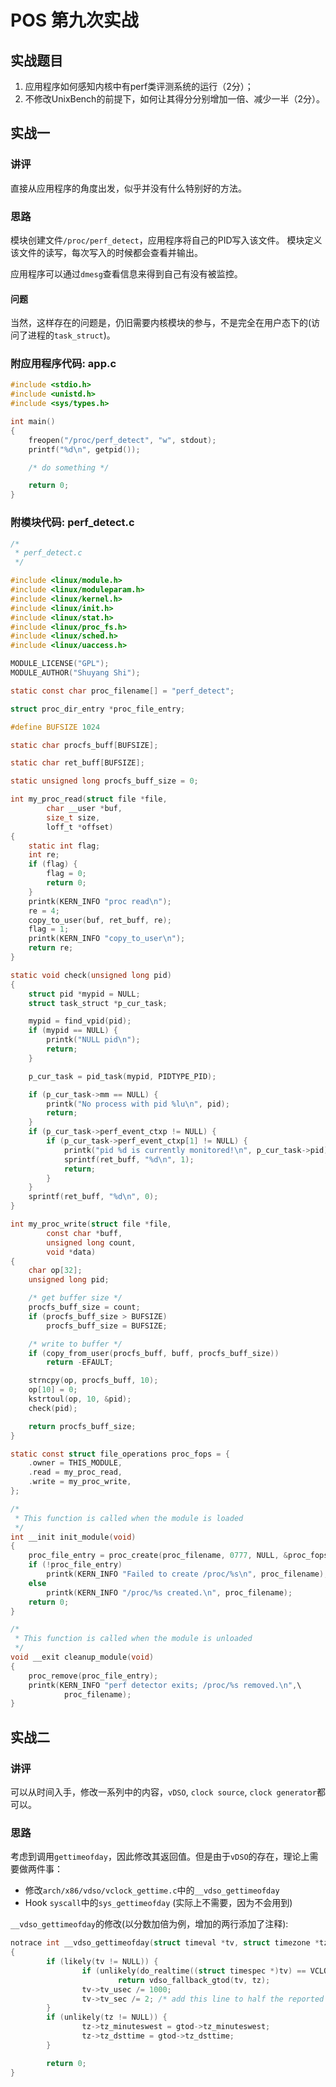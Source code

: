 # POS 第九次实战

## 实战题目
1. 应用程序如何感知内核中有perf类评测系统的运行（2分）；
2. 不修改UnixBench的前提下，如何让其得分分别增加一倍、减少一半（2分）。

## 实战一

### 讲评

直接从应用程序的角度出发，似乎并没有什么特别好的方法。

### 思路

模块创建文件`/proc/perf_detect`，应用程序将自己的PID写入该文件。
模块定义该文件的读写，每次写入的时候都会查看并输出。

应用程序可以通过`dmesg`查看信息来得到自己有没有被监控。

#### 问题

当然，这样存在的问题是，仍旧需要内核模块的参与，不是完全在用户态下的(访问了进程的`task_struct`)。

### 附应用程序代码: app.c

```c
#include <stdio.h>
#include <unistd.h>
#include <sys/types.h>

int main()
{
	freopen("/proc/perf_detect", "w", stdout);
	printf("%d\n", getpid());

	/* do something */

	return 0;
}
```

### 附模块代码: perf_detect.c

```c
/*
 * perf_detect.c  
 */

#include <linux/module.h>
#include <linux/moduleparam.h>
#include <linux/kernel.h>
#include <linux/init.h>
#include <linux/stat.h>
#include <linux/proc_fs.h>
#include <linux/sched.h>
#include <linux/uaccess.h>

MODULE_LICENSE("GPL");
MODULE_AUTHOR("Shuyang Shi");

static const char proc_filename[] = "perf_detect";

struct proc_dir_entry *proc_file_entry;

#define BUFSIZE 1024

static char procfs_buff[BUFSIZE];

static char ret_buff[BUFSIZE];

static unsigned long procfs_buff_size = 0;

int my_proc_read(struct file *file, 
		char __user *buf, 
		size_t size, 
		loff_t *offset)
{
	static int flag;
	int re;
	if (flag) {
		flag = 0;
		return 0;
	}
	printk(KERN_INFO "proc read\n");
	re = 4;
	copy_to_user(buf, ret_buff, re);
	flag = 1;
	printk(KERN_INFO "copy_to_user\n");
	return re;
}

static void check(unsigned long pid)
{
	struct pid *mypid = NULL;
	struct task_struct *p_cur_task;

	mypid = find_vpid(pid);
	if (mypid == NULL) {
		printk("NULL pid\n");
		return;
	}

	p_cur_task = pid_task(mypid, PIDTYPE_PID);

	if (p_cur_task->mm == NULL) {
		printk("No process with pid %lu\n", pid);
		return;
	}
	if (p_cur_task->perf_event_ctxp != NULL) {
		if (p_cur_task->perf_event_ctxp[1] != NULL) {
			printk("pid %d is currently monitored!\n", p_cur_task->pid);
			sprintf(ret_buff, "%d\n", 1);
			return;
		}
	}
	sprintf(ret_buff, "%d\n", 0);
}

int my_proc_write(struct file *file,
		const char *buff,
		unsigned long count,
		void *data)
{
	char op[32];
	unsigned long pid;

	/* get buffer size */
	procfs_buff_size = count;
	if (procfs_buff_size > BUFSIZE) 
		procfs_buff_size = BUFSIZE;

	/* write to buffer */
	if (copy_from_user(procfs_buff, buff, procfs_buff_size))
		return -EFAULT;

	strncpy(op, procfs_buff, 10);
	op[10] = 0;
	kstrtoul(op, 10, &pid);
	check(pid);

	return procfs_buff_size;
}

static const struct file_operations proc_fops = {
	.owner = THIS_MODULE,
	.read = my_proc_read,
	.write = my_proc_write,
};

/*
 * This function is called when the module is loaded
 */
int __init init_module(void)
{
	proc_file_entry = proc_create(proc_filename, 0777, NULL, &proc_fops);
	if (!proc_file_entry)
		printk(KERN_INFO "Failed to create /proc/%s\n", proc_filename);
	else
		printk(KERN_INFO "/proc/%s created.\n", proc_filename);
	return 0;
}

/*
 * This function is called when the module is unloaded
 */
void __exit cleanup_module(void)
{
	proc_remove(proc_file_entry);
	printk(KERN_INFO "perf detector exits; /proc/%s removed.\n",\
			proc_filename);
}

```


## 实战二

### 讲评

可以从时间入手，修改一系列中的内容，`vDSO`, `clock source`, `clock generator`都可以。

### 思路

考虑到调用`gettimeofday`，因此修改其返回值。但是由于`vDSO`的存在，理论上需要做两件事：

- 修改`arch/x86/vdso/vclock_gettime.c`中的`__vdso_gettimeofday`
- Hook `syscall`中的`sys_gettimeofday` (实际上不需要，因为不会用到)

`__vdso_gettimeofday`的修改(以分数加倍为例，增加的两行添加了注释):


```c
notrace int __vdso_gettimeofday(struct timeval *tv, struct timezone *tz)
{
        if (likely(tv != NULL)) {
                if (unlikely(do_realtime((struct timespec *)tv) == VCLOCK_NONE))
                        return vdso_fallback_gtod(tv, tz);
                tv->tv_usec /= 1000;
                tv->tv_sec /= 2; /* add this line to half the reported running time */
        }
        if (unlikely(tz != NULL)) {
                tz->tz_minuteswest = gtod->tz_minuteswest;
                tz->tz_dsttime = gtod->tz_dsttime;
        }

        return 0;
}
```


